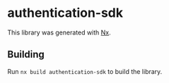 # authentication-sdk

This library was generated with [Nx](https://nx.dev).

## Building

Run `nx build authentication-sdk` to build the library.
